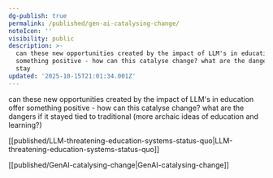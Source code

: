 ```yaml
---
dg-publish: true
permalink: /published/gen-ai-catalysing-change/
noteIcon: ''
visibility: public
description: >-
  can these new opportunities created by the impact of LLM's in education offer
  something positive - how can this catalyse change? what are the dangers if it
  stay
updated: '2025-10-15T21:01:34.001Z'
---
```


can these new opportunities created by the impact of LLM's in education offer something positive - how can this catalyse change? what are the dangers if it stayed tied to traditional (more archaic ideas of education and learning?) 

[[published/LLM-threatening-education-systems-status-quo\|LLM-threatening-education-systems-status-quo]]

[[published/GenAI-catalysing-change\|GenAI-catalysing-change]]
